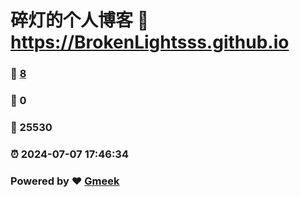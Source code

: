 # 碎灯的个人博客 :link: https://BrokenLightsss.github.io 
### :page_facing_up: [8](https://BrokenLightsss.github.io/tag.html) 
### :speech_balloon: 0 
### :hibiscus: 25530 
### :alarm_clock: 2024-07-07 17:46:34 
### Powered by :heart: [Gmeek](https://github.com/Meekdai/Gmeek)
